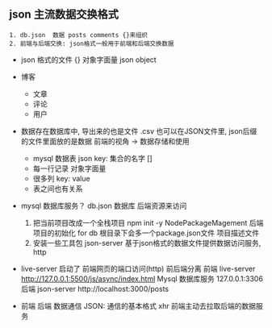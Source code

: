 ## json   主流数据交换格式
    1. db.json  数据 posts comments {}来组织
    2. 前端与后端交换: json格式一般用于前端和后端交换数据

- json 格式的文件
    {}  对象字面量 json object

- 博客
    - 文章
    - 评论
    - 用户

- 数据存在数据库中, 导出来的也是文件 .csv
    也可以在JSON文件里, json后缀的文件里面放的是数据
    前端的视角 -> 数据存储和使用
    - mysql 数据表     json key: 集合的名字   []
    - 每一行记录       对象字面量
    - 很多列           key: value
    - 表之间也有关系    

- mysql  数据库服务？
    db.json   数据库 后端资源来访问
    1. 把当前项目改成一个全栈项目  npm init -y   NodePackageMagement 后端项目的初始化 for db
        根目录下会多一个package.json文件  项目描述文件  
    2. 安装一些工具包
        json-server 基于json格式的数据文件提供数据访问服务, http

- live-server  启动了 前端网页的端口访问(http)   前后端分离
    前端  live-server http://127.0.0.1:5500/js/async/index.html
    Mysql 数据库服务 127.0.0.1:3306
    后端 json-server http://localhost:3000/posts

- 前端 后端  数据通信   JSON: 通信的基本格式 
    xhr 
    前端主动去拉取后端的数据服务  